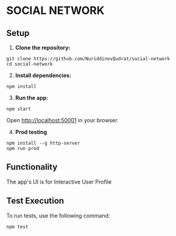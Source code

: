 # SOCIAL NETWORK

## Setup

1. **Clone the repository:**

```
git clone https://github.com/NuriddinovQudrat/social-network
cd social-network
```

2. **Install dependencies:**

```
npm install
```

3. **Run the app:**

```
npm start
```

Open [http://localhost:50001](http://localhost:50001) in your browser.

4.  **Prod testing**

```
npm install --g http-server
npm run prod
```

## Functionality

The app's UI is for Interactive User Profile

## Test Execution

To run tests, use the following command:

```
npm test
```
